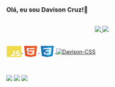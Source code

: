 ### Olá, eu sou Davison Cruz!👋

<br>

<div align="center">
  <a href="https://github.com/Davie-Cruz">
  <img height="180em" src="https://github-readme-stats.vercel.app/api?username=Davie-Cruz&show_icons=true&theme=dark&include_all_commits=true&count_private=true"/>
  <img height="180em" src="https://github-readme-stats.vercel.app/api/top-langs/?username=Davie-Cruz&layout=compact&langs_count=7&theme=dark"/>
</div>
<br>
<div style="display: inline_block"><br>
  <img align="center" alt="Davison-Js" height="30" width="40" src="https://raw.githubusercontent.com/devicons/devicon/master/icons/javascript/javascript-plain.svg">
  <img align="center" alt="Davison-HTML" height="30" width="40" src="https://raw.githubusercontent.com/devicons/devicon/master/icons/html5/html5-original.svg">
  <img align="center" alt="Davison-CSS" height="30" width="40" src="https://raw.githubusercontent.com/devicons/devicon/master/icons/css3/css3-original.svg">
  <img align="center" alt="Davison-CSS" height="30" width="40" src="https://cdn.jsdelivr.net/gh/devicons/devicon/icons/php/php-original.svg"> <br>
</div>
  
  ##
 
<div> 
  <br>
  <a href="https://www.instagram.com/dave._silva/" target="_blank"><img src="https://img.shields.io/badge/-Instagram-%23E4405F?style=for-the-badge&logo=instagram&logoColor=white" target="_blank"></a>
  <a href = "mailto:davison.cruz@outlook.com.br"><img src="https://img.shields.io/badge/Outlook-0078D4?style=for-the-badge&logo=microsoft-outlook&logoColor=white" target="_blank"></a> 
  <a href="https://www.linkedin.com/in/davison-cruz-a52a04221/" target="_blank"><img src="https://img.shields.io/badge/-LinkedIn-%230077B5?style=for-the-badge&logo=linkedin&logoColor=white" target="_blank"></a>  
</div>
